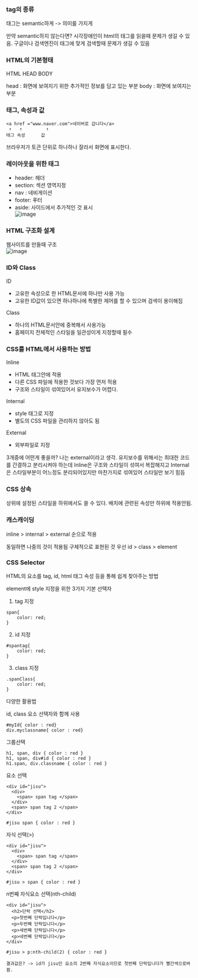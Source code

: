 ### tag의 종류
태그는 semantic하게 -> 의미를 가지게

만약 semantic하지 않는다면?
시각장애인이 html의 태그를 읽을때 문제가 생길 수 있음.
구글이나 검색엔진이 태그에 맞게 검색할때 문제가 생길 수 있음

### HTML의 기본형태
 HTML
    HEAD
    BODY

head : 화면에 보여지기 위한 추가적인 정보를 담고 있는 부분
body : 화면에 보여지는 부분

### 태그, 속성과 값

```
<a href ="www.naver.com">네이버로 갑니다</a>
 ↑   ↑         ↑
태그 속성      값
```

브라우저가 토큰 단위로 하나하나 잘라서 화면에 표시한다.

### 레이아웃을 위한 태그
- header: 헤더
- section: 섹션 영역지정
- nav : 네비게이션
- footer: 푸터
- aside: 사이드에서 추가적인 것 표시  
![image](https://cphinf.pstatic.net/mooc/20171218_37/1513581480524wSD09_JPEG/5086.HTML5PageLayout_2.jpg?type=w760)

### HTML 구조화 설계
웹사이트를 만들때 구조  
![image](https://cphinf.pstatic.net/mooc/20171218_118/1513577540574yG8JP_JPEG/6-1-700.jpg?type=w760)

### ID와 Class
ID
- 고유한 속성으로 한 HTML문서에 하나만 사용 가능
- 고유한 ID값이 있으면 하나하나에 특별한 제어를 할 수 있으며 검색이 용이해짐

Class
- 하나의 HTML문서안에 중복해서 사용가능
- 홈페이지 전체적인 스타일을 일관성이게 지정할때 필수


### CSS를 HTML에서 사용하는 방법 
Inline
- HTML 태그안에 적용
- 다른 CSS 파일에 적용한 것보다 가장 먼저 적용
- 구조와 스타일이 섞여있어서 유지보수가 어렵다.

Internal
- style 태그로 지정
- 별도의 CSS 파일을 관리하지 않아도 됨

External
- 외부파일로 지정

3개중에 어떤게 좋을까?
나는 external이라고 생각. 유지보수를 위해서는 최대한 코드를 간결하고 분리시켜야 하는데 Inline은 구조와 스타일이 섞여서 복잡해지고 Internal은 스타일부분이 어느정도 분리되어있지만 마찬가지로 섞여있어 스타일만 보기 힘듬

### CSS 상속
상위에 설정된 스타일을 하위에서도 쓸 수 있다.
배치에 관련된 속성만 하위에 적용안됨.

### 캐스캐이딩
inline > internal > external 순으로 적용

동일하면 나중의 것이 적용됨
구체적으로 표현된 것 우선
id > class > element

### CSS Selector 
HTML의 요소를 tag, id, html 태그 속성 등을 통해 쉽게 찾아주는 방법

element에 style 지정을 위한 3가지 기본 선택자
1. tag 지정
```
span{
	color: red;
}
```
2. id 지정
```
#spantag{
	color: red;
}
```
3. class 지정
```
.spanClass{
	color: red;
}
```

다양한 활용법

id, class 요소 선택자와 함께 사용
```
#myId{ color : red}
div.myclassname{ color : red}
```
그룹선택
```
h1, span, div { color : red }
h1, span, div#id { color : red }
h1.span, div.classname { color : red }
```

요소 선택
```
<div id="jisu">
  <div>
    <span> span tag </span>
  </div>
  <span> span tag 2 </span>
</div>

#jisu span { color : red }
```

자식 선택(>)
```
<div id="jisu">
  <div>
    <span> span tag </span>
  </div>
  <span> span tag 2 </span>
</div>

#jisu > span { color : red }
```

n번째 자식요소 선택(nth-child)
```
<div id="jisu">
  <h2>단락 선택</h2>
  <p>첫번째 단락입니다</p>
  <p>두번째 단락입니다</p>
  <p>세번째 단락입니다</p>
  <p>네번째 단락입니다</p>
</div>

#jisu > p:nth-child(2) { color : red }

결과값은? -> id가 jisu인 요소의 2번째 자식요소이므로 첫번째 단락입니다가 빨간색으로바뀜. 
```